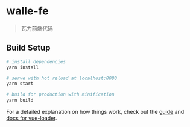 # walle-fe

> 瓦力前端代码

## Build Setup

``` bash
# install dependencies
yarn install

# serve with hot reload at localhost:8080
yarn start

# build for production with minification
yarn build

```

For a detailed explanation on how things work, check out the [guide](http://vuejs-templates.github.io/webpack/) and [docs for vue-loader](http://vuejs.github.io/vue-loader).
